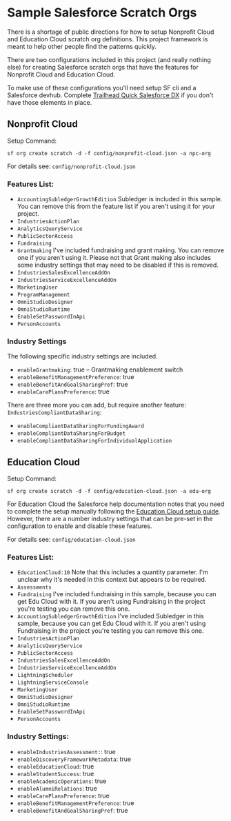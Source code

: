 # Sample Salesforce Scratch Orgs

There is a shortage of public directions for how to setup Nonprofit Cloud and Education Cloud scratch org definitions. This project framework is meant to help other people find the patterns quickly.

There are two configurations included in this project (and really nothing else) for creating Salesforce scratch orgs that have the features for Nonprofit Cloud and Education Cloud.

To make use of these configurations you'll need setup SF cli and a Salesforce devhub. Complete [Trailhead Quick Salesforce DX](https://trailhead.salesforce.com/content/learn/projects/quick-start-salesforce-dx) if you don't have those elements in place.

## Nonprofit Cloud

Setup Command:

`sf org create scratch -d -f config/nonprofit-cloud.json -a npc-org`

For details see: `config/nonprofit-cloud.json`

### Features List:

- `AccountingSubledgerGrowthEdition` Subledger is included in this sample. You can remove this from the feature list if you aren't using it for your project.
- `IndustriesActionPlan`
- `AnalyticsQueryService`
- `PublicSectorAccess`
- `Fundraising`
- `Grantmaking` I've included fundraising and grant making. You can remove one if you aren't using it. Please not that Grant making also includes some industry settings that may need to be disabled if this is removed.
- `IndustriesSalesExcellenceAddOn`
- `IndustriesServiceExcellenceAddOn`
- `MarketingUser`
- `ProgramManagement`
- `OmniStudioDesigner`
- `OmniStudioRuntime`
- `EnableSetPasswordInApi`
- `PersonAccounts`

### Industry Settings

The following specific industry settings are included.

- `enableGrantmaking`: true – Grantmaking enablement switch
- `enableBenefitManagementPreference`: true
- `enableBenefitAndGoalSharingPref`: true
- `enableCarePlansPreference`: true

There are three more you can add, but require another feature: `IndustriesCompliantDataSharing`:

- `enableCompliantDataSharingForFundingAward`
- `enableCompliantDataSharingForBudget`
- `enableCompliantDataSharingForIndividualApplication`

## Education Cloud

Setup Command:

`sf org create scratch -d -f config/education-cloud.json -a edu-org`

For Education Cloud the Salesforce help documentation notes that you need to complete the setup manually following the [Education Cloud setup guide](https://help.salesforce.com/s/articleView?id=sfdo.EC_Enable_Education_Cloud.htm&type=5). However, there are a number industry settings that can be pre-set in the configuration to enable and disable these features.

For details see: `config/education-cloud.json`

### Features List:

- `EducationCloud:10` Note that this includes a quantity parameter. I'm unclear why it's needed in this context but appears to be required.
- `Assessments`
- `Fundraising` I've included fundraising in this sample, because you can get Edu Cloud with it. If you aren't using Fundraising in the project you're testing you can remove this one.
- `AccountingSubledgerGrowthEdition` I've included Subledger in this sample, because you can get Edu Cloud with it. If you aren't using Fundraising in the project you're testing you can remove this one.
- `IndustriesActionPlan`
- `AnalyticsQueryService`
- `PublicSectorAccess`
- `IndustriesSalesExcellenceAddOn`
- `IndustriesServiceExcellenceAddOn`
- `LightningScheduler`
- `LightningServiceConsole`
- `MarketingUser`
- `OmniStudioDesigner`
- `OmniStudioRuntime`
- `EnableSetPasswordInApi`
- `PersonAccounts`

### Industry Settings:

- `enableIndustriesAssessment:`: true
- `enableDiscoveryFrameworkMetadata`: true
- `enableEducationCloud`: true
- `enableStudentSuccess`: true
- `enableAcademicOperations`: true
- `enableAlumniRelations`: true
- `enableCarePlansPreference`: true
- `enableBenefitManagementPreference`: true
- `enableBenefitAndGoalSharingPref`: true

